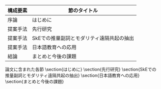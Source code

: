 構成要素 | 節のタイトル
 --- | --- 
序論 | はじめに
提案手法 | 先行研究
提案手法 | SkEでの推量副詞とモダリティ遠隔共起の抽出
提案手法 | 日本語教育への応用
結論 | まとめと今後の課題

論文に含まれた各節
\section{はじめに}
\section{先行研究}
\section{SkEでの推量副詞とモダリティ遠隔共起の抽出}
\section{日本語教育への応用}
\section{まとめと今後の課題}
